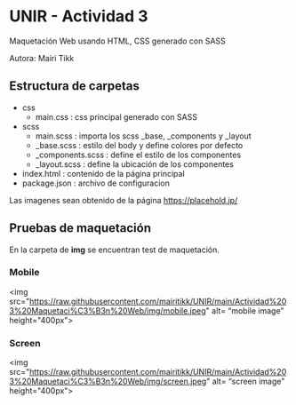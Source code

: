 # UNIR - Actividad 3

Maquetación Web usando HTML, CSS generado con SASS

Autora: Mairi Tikk

## Estructura de carpetas

- css
    - main.css : css principal generado con SASS
- scss
    - main.scss : importa los scss _base, _components y _layout
    - _base.scss : estilo del body y define colores por defecto
    - _components.scss : define el estilo de los componentes
    - _layout.scss : define la ubicación de los componentes
- index.html : contenido de la página principal
- package.json : archivo de configuracion 

Las imagenes sean obtenido de la página https://placehold.jp/

## Pruebas de maquetación

En la carpeta de **img** se encuentran test de maquetación.

### Mobile

<img src="https://raw.githubusercontent.com/mairitikk/UNIR/main/Actividad%203%20Maquetaci%C3%B3n%20Web/img/mobile.jpeg" alt= “mobile image” height="400px">

### Screen 

<img src="https://raw.githubusercontent.com/mairitikk/UNIR/main/Actividad%203%20Maquetaci%C3%B3n%20Web/img/screen.jpeg" alt= “screen image” height="400px">
